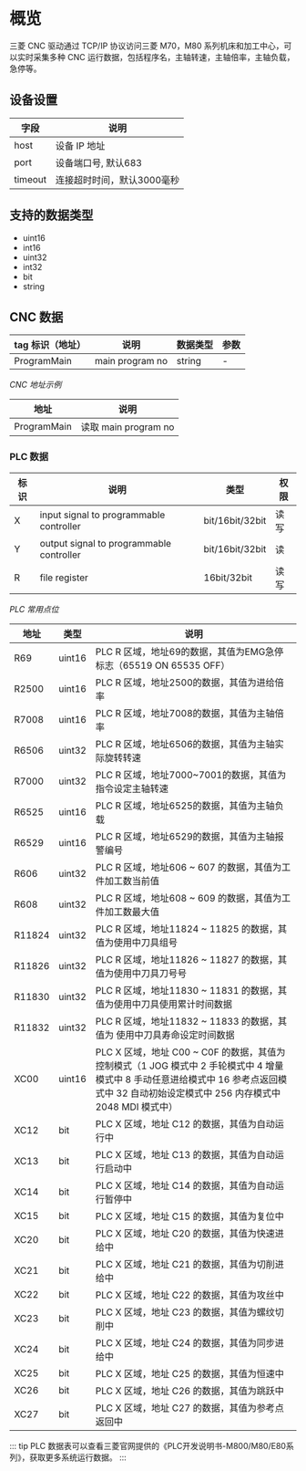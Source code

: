 # 概览

三菱 CNC 驱动通过 TCP/IP 协议访问三菱 M70，M80 系列机床和加工中心，可以实时采集多种 CNC 运行数据，包括程序名，主轴转速，主轴倍率，主轴负载，急停等。

## 设备设置

| 字段    | 说明         |
| ------- | ------------ |
| host    | 设备 IP 地址   |
| port    | 设备端口号, 默认683   |
| timeout | 连接超时时间，默认3000毫秒 |

## 支持的数据类型

* uint16
* int16
* uint32
* int32
* bit
* string

## CNC 数据

| tag 标识（地址） | 说明                                         | 数据类型     | 参数               |
| --------------- | -------------------------------------------- | ------------ | ------------------ |
| ProgramMain            | main program no                             | string | -                  |


*CNC 地址示例*

| 地址       | 说明                                  |
| ---------- | ------------------------------------- |
| ProgramMain       | 读取 main program no                 |


### PLC 数据

| 标识 | 说明                            | 类型 | 权限 |
| ---- | ------------------------------- | ---- | ---- |
| X    | input signal to programmable controller                  | bit/16bit/32bit  | 读写 |
| Y    | output signal to programmable controller                   | bit/16bit/32bit  | 读 |
| R    | file register                    | 16bit/32bit  | 读写 |

*PLC 常用点位*

| 地址 | 类型                                                         | 说明                                                    |
| ---- | ------------------------------------------------------------ | ------------------------------------------------------- |
| R69   | uint16 | PLC R 区域，地址69的数据，其值为EMG急停标志（65519 ON 65535 OFF）                                                               |
| R2500   | uint16 | PLC R 区域，地址2500的数据，其值为进给倍率                                                                   |
| R7008   | uint16 | PLC R 区域，地址7008的数据，其值为主轴倍率                                                                   |
| R6506   | uint32 | PLC R 区域，地址6506的数据，其值为主轴实际旋转转速                                                                   |
| R7000   | uint32 | PLC R 区域，地址7000~7001的数据，其值为指令设定主轴转速                                                                |
| R6525   | uint16 | PLC R 区域，地址6525的数据，其值为主轴负载                                                                   |
| R6529   | uint16 | PLC R 区域，地址6529的数据，其值为主轴报警编号                                                               |
| R606   | uint32 | PLC R 区域，地址606 ~ 607 的数据，其值为工件加工数当前值                                                               |
| R608   | uint32 | PLC R 区域，地址608 ~ 609 的数据，其值为工件加工数最大值                                                               |
| R11824   | uint32 | PLC R 区域，地址11824 ~ 11825 的数据，其值为使用中刀具组号                                                            |
| R11826   | uint32 | PLC R 区域，地址11826 ~ 11827 的数据，其值为使用中刀具刀号号                                                           |
| R11830   | uint32 | PLC R 区域，地址11830 ~ 11831 的数据，其值为使用中刀具使用累计时间数据                                                 |
| R11832   | uint32 | PLC R 区域，地址11832 ~ 11833 的数据，其值为 使用中刀具寿命设定时间数据                                                 |
| XC00   | uint16 | PLC X 区域，地址 C00 ~ C0F 的数据，其值为控制模式（1 JOG 模式中 2 手轮模式中 4 增量模式中 8 手动任意进给模式中 16 参考点返回模式中 32 自动初始设定模式中 256 内存模式中 2048 MDI 模式中）                                                               |
| XC12   | bit | PLC X 区域，地址 C12 的数据，其值为自动运行中                                                           |
| XC13   | bit | PLC X 区域，地址 C13 的数据，其值为自动运行启动中                                                       |
| XC14   | bit | PLC X 区域，地址 C14 的数据，其值为自动运行暂停中                                                          |
| XC15   | bit | PLC X 区域，地址 C15 的数据，其值为复位中                                                           |
| XC20   | bit | PLC X 区域，地址 C20 的数据，其值为快速进给中                                                          |
| XC21   | bit | PLC X 区域，地址 C21 的数据，其值为切削进给中                                                          |
| XC22   | bit | PLC X 区域，地址 C22 的数据，其值为攻丝中                                                          |
| XC23   | bit | PLC X 区域，地址 C23 的数据，其值为螺纹切削中                                                          |
| XC24   | bit | PLC X 区域，地址 C24 的数据，其值为同步进给中                                                          |
| XC25   | bit | PLC X 区域，地址 C25 的数据，其值为恒速中                                                          |
| XC26   | bit | PLC X 区域，地址 C26 的数据，其值为跳跃中                                                          |
| XC27   | bit | PLC X 区域，地址 C27 的数据，其值为参考点返回中                                                          |

::: tip
PLC 数据表可以查看三菱官网提供的《PLC开发说明书-M800/M80/E80系列》，获取更多系统运行数据。
:::

